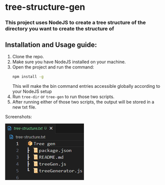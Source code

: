 # tree-structure-gen

### This project uses NodeJS to create a tree structure of the directory you want to create the structure of

## Installation and Usage guide:

1. Clone the repo. 
2. Make sure you have NodeJS installed on your machine.
3. Open the project and run the command: 
    ```bash
    npm install -g
    ```
    This will make the bin command entries accessible globally according to your NodeJS setup
4. Run ```tree-dir``` or ```tree-gen``` to run those two scripts.
5. After running either of those two scripts, the output will be stored in a new txt file. 

Screenshots:

![alt text](image.png)